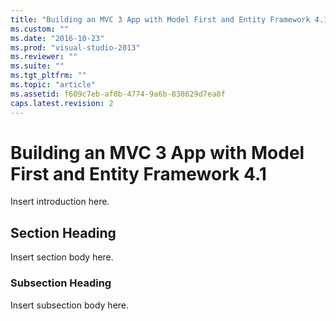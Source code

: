```yaml
---
title: "Building an MVC 3 App with Model First and Entity Framework 4.11 | Microsoft Docs"
ms.custom: ""
ms.date: "2016-10-23"
ms.prod: "visual-studio-2013"
ms.reviewer: ""
ms.suite: ""
ms.tgt_pltfrm: ""
ms.topic: "article"
ms.assetid: f609c7eb-af0b-4774-9a6b-838629d7ea8f
caps.latest.revision: 2
---
```

# Building an MVC 3 App with Model First and Entity Framework 4.1
Insert introduction here.  
  
## Section Heading  
 Insert section body here.  
  
### Subsection Heading  
 Insert subsection body here.